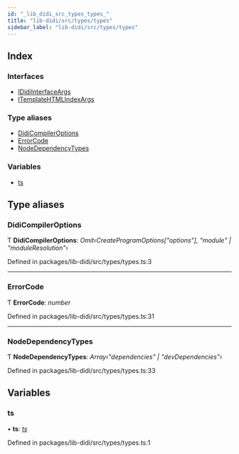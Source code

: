 ```yaml
---
id: "_lib_didi_src_types_types_"
title: "lib-didi/src/types/types"
sidebar_label: "lib-didi/src/types/types"
---
```


## Index

### Interfaces

* [IDidiInterfaceArgs](../interfaces/_lib_didi_src_types_types_.ididiinterfaceargs.md)
* [ITemplateHTMLIndexArgs](../interfaces/_lib_didi_src_types_types_.itemplatehtmlindexargs.md)

### Type aliases

* [DidiCompilerOptions](_lib_didi_src_types_types_.md#didicompileroptions)
* [ErrorCode](_lib_didi_src_types_types_.md#errorcode)
* [NodeDependencyTypes](_lib_didi_src_types_types_.md#nodedependencytypes)

### Variables

* [ts](_lib_didi_src_types_types_.md#ts)

## Type aliases

### <a id="didicompileroptions" name="didicompileroptions"></a>  DidiCompilerOptions

Ƭ **DidiCompilerOptions**: *Omit‹CreateProgramOptions["options"], "module" | "moduleResolution"›*

Defined in packages/lib-didi/src/types/types.ts:3

___

### <a id="errorcode" name="errorcode"></a>  ErrorCode

Ƭ **ErrorCode**: *number*

Defined in packages/lib-didi/src/types/types.ts:31

___

### <a id="nodedependencytypes" name="nodedependencytypes"></a>  NodeDependencyTypes

Ƭ **NodeDependencyTypes**: *Array‹"dependencies" | "devDependencies"›*

Defined in packages/lib-didi/src/types/types.ts:33

## Variables

### <a id="ts" name="ts"></a>  ts

• **ts**: *[ts](_lib_didi_src_types_types_.md#ts)*

Defined in packages/lib-didi/src/types/types.ts:1
